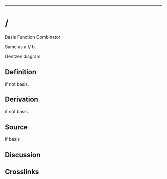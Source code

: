 ------------------------------------------------------------------------

# /

Basis Function Combinator

Same as a // b.

Gentzen diagram.

## Definition

if not basis.

## Derivation

if not basis.

## Source

if basis

## Discussion

## Crosslinks
